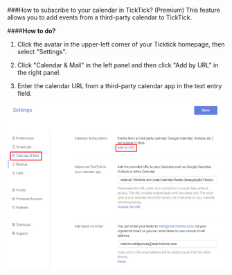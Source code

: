 ###How to subscribe to your calendar in TickTick? (Premium)
This feature allows you to add events from a third-party calendar to TickTick.

####**How to do?**

1. Click the avatar in the upper-left corner of your Ticktick homepage, then select "Settings".

2. Click "Calendar & Mail" in the left panel and then click "Add by URL" in the right panel.

3. Enter the calendar URL from a third-party calendar app in the text entry field.

![](subscribecalendar.png)



